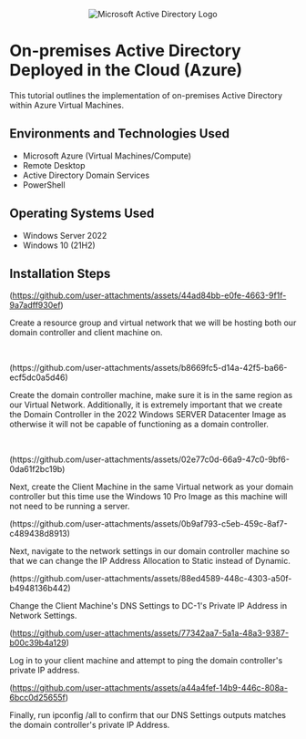 <p align="center">
<img src="https://i.imgur.com/pU5A58S.png" alt="Microsoft Active Directory Logo"/>
</p>

<h1>On-premises Active Directory Deployed in the Cloud (Azure)</h1>
This tutorial outlines the implementation of on-premises Active Directory within Azure Virtual Machines.<br />



<h2>Environments and Technologies Used</h2>

- Microsoft Azure (Virtual Machines/Compute)
- Remote Desktop
- Active Directory Domain Services
- PowerShell

<h2>Operating Systems Used </h2>

- Windows Server 2022
- Windows 10 (21H2)


<h2>Installation Steps</h2>

(https://github.com/user-attachments/assets/44ad84bb-e0fe-4663-9f1f-9a7adff930ef)

</p>
<p>
Create a resource group and virtual network that we will be hosting both our domain controller and client machine on.
</p>
<br />

<p>
(https://github.com/user-attachments/assets/b8669fc5-d14a-42f5-ba66-ecf5dc0a5d46)

</p>
<p>
Create the domain controller machine, make sure it is in the same region as our Virtual Network. Additionally, it is extremely important that we create the Domain Controller in the 2022 Windows SERVER Datacenter Image as otherwise it will not be capable of functioning as a domain controller. 
</p>
<br />

<p>
(https://github.com/user-attachments/assets/02e77c0d-66a9-47c0-9bf6-0da61f2bc19b)

</p>
<p>
Next, create the Client Machine in the same Virtual network as your domain controller but this time use the Windows 10 Pro Image as this machine will not need to be running a server.
</p>

<p>
(https://github.com/user-attachments/assets/0b9af793-c5eb-459c-8af7-c489438d8913)

</p>
<p>
Next, navigate to the network settings in our domain controller machine so that we can change the IP Address Allocation to Static instead of Dynamic.
</p>

<p>
(https://github.com/user-attachments/assets/88ed4589-448c-4303-a50f-b4948136b442)

</p>
<p>
Change the Client Machine's DNS Settings to DC-1's Private IP Address in Network Settings. 
</p>

(https://github.com/user-attachments/assets/77342aa7-5a1a-48a3-9387-b00c39b4a129)

</p>
<p>
Log in to your client machine and attempt to ping the domain controller's private IP address. 
</p>

(https://github.com/user-attachments/assets/a44a4fef-14b9-446c-808a-6bcc0d25655f)

Finally, run ipconfig /all to confirm that our DNS Settings outputs matches the domain controller's private IP Address.


<br />
